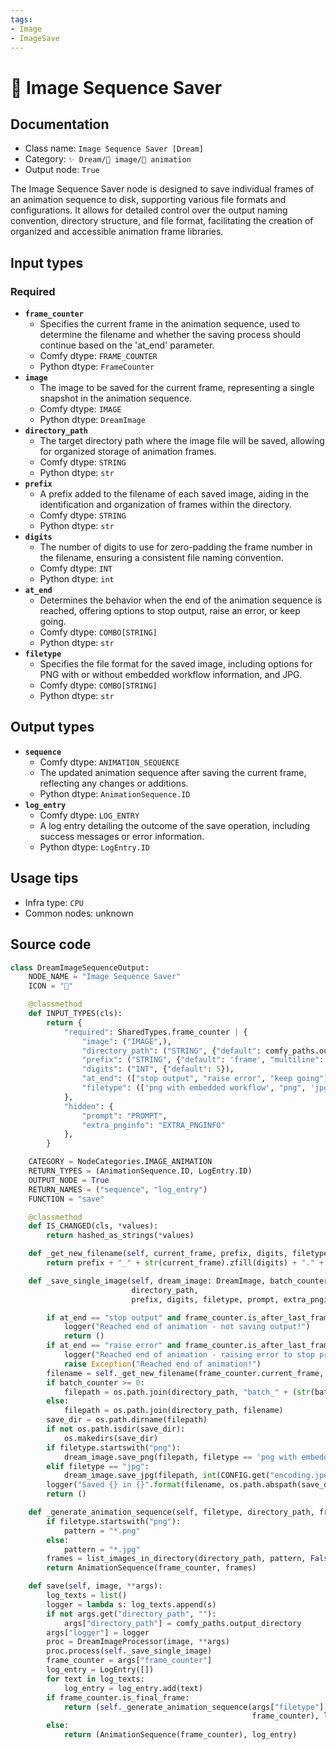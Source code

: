 ```yaml
---
tags:
- Image
- ImageSave
---
```


# 💾 Image Sequence Saver
## Documentation
- Class name: `Image Sequence Saver [Dream]`
- Category: `✨ Dream/🌄 image/🎥 animation`
- Output node: `True`

The Image Sequence Saver node is designed to save individual frames of an animation sequence to disk, supporting various file formats and configurations. It allows for detailed control over the output naming convention, directory structure, and file format, facilitating the creation of organized and accessible animation frame libraries.
## Input types
### Required
- **`frame_counter`**
    - Specifies the current frame in the animation sequence, used to determine the filename and whether the saving process should continue based on the 'at_end' parameter.
    - Comfy dtype: `FRAME_COUNTER`
    - Python dtype: `FrameCounter`
- **`image`**
    - The image to be saved for the current frame, representing a single snapshot in the animation sequence.
    - Comfy dtype: `IMAGE`
    - Python dtype: `DreamImage`
- **`directory_path`**
    - The target directory path where the image file will be saved, allowing for organized storage of animation frames.
    - Comfy dtype: `STRING`
    - Python dtype: `str`
- **`prefix`**
    - A prefix added to the filename of each saved image, aiding in the identification and organization of frames within the directory.
    - Comfy dtype: `STRING`
    - Python dtype: `str`
- **`digits`**
    - The number of digits to use for zero-padding the frame number in the filename, ensuring a consistent file naming convention.
    - Comfy dtype: `INT`
    - Python dtype: `int`
- **`at_end`**
    - Determines the behavior when the end of the animation sequence is reached, offering options to stop output, raise an error, or keep going.
    - Comfy dtype: `COMBO[STRING]`
    - Python dtype: `str`
- **`filetype`**
    - Specifies the file format for the saved image, including options for PNG with or without embedded workflow information, and JPG.
    - Comfy dtype: `COMBO[STRING]`
    - Python dtype: `str`
## Output types
- **`sequence`**
    - Comfy dtype: `ANIMATION_SEQUENCE`
    - The updated animation sequence after saving the current frame, reflecting any changes or additions.
    - Python dtype: `AnimationSequence.ID`
- **`log_entry`**
    - Comfy dtype: `LOG_ENTRY`
    - A log entry detailing the outcome of the save operation, including success messages or error information.
    - Python dtype: `LogEntry.ID`
## Usage tips
- Infra type: `CPU`
- Common nodes: unknown


## Source code
```python
class DreamImageSequenceOutput:
    NODE_NAME = "Image Sequence Saver"
    ICON = "💾"

    @classmethod
    def INPUT_TYPES(cls):
        return {
            "required": SharedTypes.frame_counter | {
                "image": ("IMAGE",),
                "directory_path": ("STRING", {"default": comfy_paths.output_directory, "multiline": False}),
                "prefix": ("STRING", {"default": 'frame', "multiline": False}),
                "digits": ("INT", {"default": 5}),
                "at_end": (["stop output", "raise error", "keep going"],),
                "filetype": (['png with embedded workflow', "png", 'jpg'],),
            },
            "hidden": {
                "prompt": "PROMPT",
                "extra_pnginfo": "EXTRA_PNGINFO"
            },
        }

    CATEGORY = NodeCategories.IMAGE_ANIMATION
    RETURN_TYPES = (AnimationSequence.ID, LogEntry.ID)
    OUTPUT_NODE = True
    RETURN_NAMES = ("sequence", "log_entry")
    FUNCTION = "save"

    @classmethod
    def IS_CHANGED(cls, *values):
        return hashed_as_strings(*values)

    def _get_new_filename(self, current_frame, prefix, digits, filetype):
        return prefix + "_" + str(current_frame).zfill(digits) + "." + filetype.split(" ")[0]

    def _save_single_image(self, dream_image: DreamImage, batch_counter, frame_counter: FrameCounter,
                           directory_path,
                           prefix, digits, filetype, prompt, extra_pnginfo, at_end, logger):

        if at_end == "stop output" and frame_counter.is_after_last_frame:
            logger("Reached end of animation - not saving output!")
            return ()
        if at_end == "raise error" and frame_counter.is_after_last_frame:
            logger("Reached end of animation - raising error to stop processing!")
            raise Exception("Reached end of animation!")
        filename = self._get_new_filename(frame_counter.current_frame, prefix, digits, filetype)
        if batch_counter >= 0:
            filepath = os.path.join(directory_path, "batch_" + (str(batch_counter).zfill(4)), filename)
        else:
            filepath = os.path.join(directory_path, filename)
        save_dir = os.path.dirname(filepath)
        if not os.path.isdir(save_dir):
            os.makedirs(save_dir)
        if filetype.startswith("png"):
            dream_image.save_png(filepath, filetype == 'png with embedded workflow', prompt, extra_pnginfo)
        elif filetype == "jpg":
            dream_image.save_jpg(filepath, int(CONFIG.get("encoding.jpeg_quality", 95)))
        logger("Saved {} in {}".format(filename, os.path.abspath(save_dir)))
        return ()

    def _generate_animation_sequence(self, filetype, directory_path, frame_counter):
        if filetype.startswith("png"):
            pattern = "*.png"
        else:
            pattern = "*.jpg"
        frames = list_images_in_directory(directory_path, pattern, False)
        return AnimationSequence(frame_counter, frames)

    def save(self, image, **args):
        log_texts = list()
        logger = lambda s: log_texts.append(s)
        if not args.get("directory_path", ""):
            args["directory_path"] = comfy_paths.output_directory
        args["logger"] = logger
        proc = DreamImageProcessor(image, **args)
        proc.process(self._save_single_image)
        frame_counter = args["frame_counter"]
        log_entry = LogEntry([])
        for text in log_texts:
            log_entry = log_entry.add(text)
        if frame_counter.is_final_frame:
            return (self._generate_animation_sequence(args["filetype"], args["directory_path"],
                                                      frame_counter), log_entry)
        else:
            return (AnimationSequence(frame_counter), log_entry)

```
